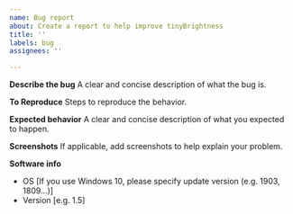 ```yaml
---
name: Bug report
about: Create a report to help improve tinyBrightness
title: ''
labels: bug
assignees: ''

---
```


**Describe the bug**
A clear and concise description of what the bug is.

**To Reproduce**
Steps to reproduce the behavior.

**Expected behavior**
A clear and concise description of what you expected to happen.

**Screenshots**
If applicable, add screenshots to help explain your problem.

**Software info**
 - OS [If you use Windows 10, please specify update version (e.g. 1903, 1809...)]
 - Version [e.g. 1.5]
